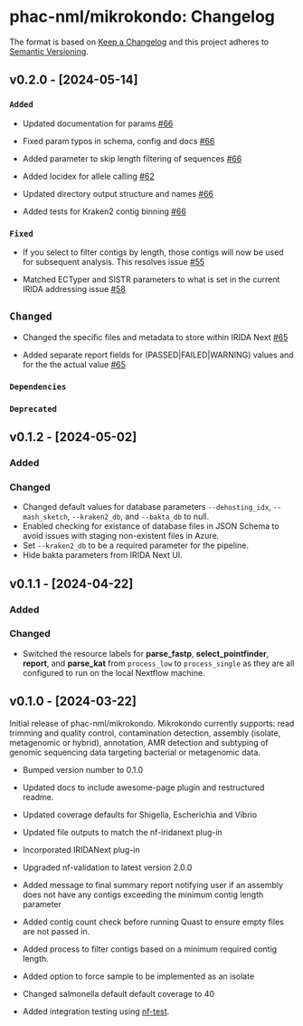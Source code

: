 # phac-nml/mikrokondo: Changelog

The format is based on [Keep a Changelog](https://keepachangelog.com/en/1.0.0/)
and this project adheres to [Semantic Versioning](https://semver.org/spec/v2.0.0.html).

## v0.2.0 - [2024-05-14]

### `Added`

- Updated documentation for params [#66](https://github.com/phac-nml/mikrokondo/pull/66)

- Fixed param typos in schema, config and docs [#66](https://github.com/phac-nml/mikrokondo/pull/66)

- Added parameter to skip length filtering of sequences [#66](https://github.com/phac-nml/mikrokondo/pull/66)

- Added locidex for allele calling [#62](https://github.com/phac-nml/mikrokondo/pull/62)

- Updated directory output structure and names [#66](https://github.com/phac-nml/mikrokondo/pull/66)

- Added tests for Kraken2 contig binning [#66](https://github.com/phac-nml/mikrokondo/pull/66)

### `Fixed`

- If you select to filter contigs by length, those contigs will now be used for subsequent analysis. This resolves issue [#55](https://github.com/phac-nml/mikrokondo/issues/55)

- Matched ECTyper and SISTR parameters to what is set in the current IRIDA addressing issue [#58](https://github.com/phac-nml/mikrokondo/issues/58)

## `Changed`

- Changed the specific files and metadata to store within IRIDA Next [#65](https://github.com/phac-nml/mikrokondo/pull/65)

- Added separate report fields for (PASSED|FAILED|WARNING) values and for the the actual value [#65](https://github.com/phac-nml/mikrokondo/pull/65)

### `Dependencies`

### `Deprecated`


## v0.1.2 - [2024-05-02]

### Added

### Changed

- Changed default values for database parameters `--dehosting_idx`, `--mash_sketch`, `--kraken2_db`, and `--bakta_db` to null.
- Enabled checking for existance of database files in JSON Schema to avoid issues with staging non-existent files in Azure.
- Set `--kraken2_db` to be a required parameter for the pipeline.
- Hide bakta parameters from IRIDA Next UI.

## v0.1.1 - [2024-04-22]

### Added

### Changed

- Switched the resource labels for **parse_fastp**, **select_pointfinder**, **report**, and **parse_kat** from `process_low` to `process_single` as they are all configured to run on the local Nextflow machine.

## v0.1.0 - [2024-03-22]

Initial release of phac-nml/mikrokondo. Mikrokondo currently supports: read trimming and quality control, contamination detection, assembly (isolate, metagenomic or hybrid), annotation, AMR detection and subtyping of genomic sequencing data targeting bacterial or metagenomic data.

- Bumped version number to 0.1.0

- Updated docs to include awesome-page plugin and restructured readme.

- Updated coverage defaults for Shigella, Escherichia and Vibrio

- Updated file outputs to match the nf-iridanext plug-in

- Incorporated IRIDANext plug-in

- Upgraded nf-validation to latest version 2.0.0

- Added message to final summary report notifying user if an assembly does not have any contigs exceeding the minimum contig length parameter

- Added contig count check before running Quast to ensure empty files are not passed in.

- Added process to filter contigs based on a minimum required contig length.

- Added option to force sample to be implemented as an isolate

- Changed salmonella default default coverage to 40

- Added integration testing using [nf-test](https://www.nf-test.com/).


